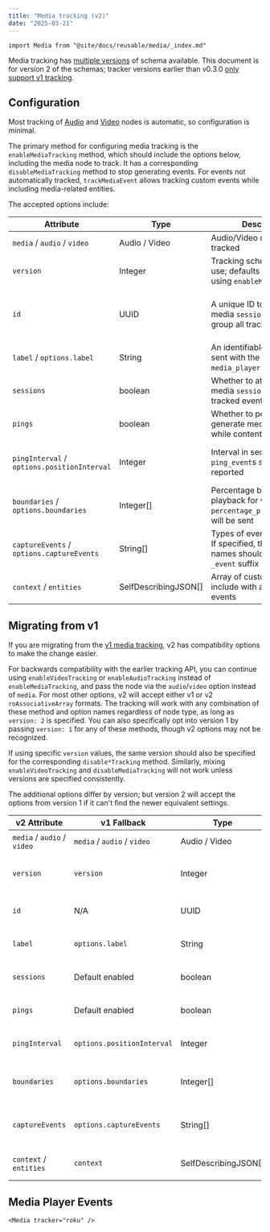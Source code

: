 ```yaml
---
title: "Media tracking (v2)"
date: "2025-03-21"
---
```


```mdx-code-block
import Media from "@site/docs/reusable/media/_index.md"
```

Media tracking has [multiple versions](/docs/sources/trackers/web-trackers/tracking-events/media/index.md) of schema available.
This document is for version 2 of the schemas; tracker versions earlier than v0.3.0 [only support v1 tracking](/docs/sources/trackers/roku-tracker/media-tracking/v1/index.md).


## Configuration

Most tracking of [Audio](https://developer.roku.com/en-au/docs/references/scenegraph/media-playback-nodes/audio.md) and [Video](https://developer.roku.com/en-au/docs/references/scenegraph/media-playback-nodes/video.md) nodes is automatic, so configuration is minimal.

The primary method for configuring media tracking is the `enableMediaTracking` method, which should include the options below, including the media node to track.
It has a corresponding `disableMediaTracking` method to stop generating events.
For events not automatically tracked, `trackMediaEvent` allows tracking custom events while including media-related entities.

The accepted options include:

| Attribute | Type | Description | Required? |
| --- | --- | --- | --- |
| `media` / `audio` / `video` | Audio / Video | Audio/Video node to be tracked | yes |
| `version` | Integer | Tracking schema version to use; defaults to `2` when using `enableMediaTracking` | no |
| `id` | UUID | A unique ID to use for the media `session` entity to group all tracked events | no; generated by tracker if not provided |
| `label` / `options.label` | String | An identifiable custom label sent with the event in the `media_player` entity | no |
| `sessions` | boolean | Whether to attach the media `session` entity on tracked events | no; defaults to `true` |
| `pings` | boolean | Whether to periodically generate media `ping_event`s while content is playing | no; defaults to `true` |
| `pingInterval` / `options.positionInterval` | Integer | Interval in seconds in which `ping_event`s should be reported | no, defaults to `30` seconds |
| `boundaries` / `options.boundaries` | Integer[] | Percentage boundaries in playback for which `percentage_progress_event`s will be sent | no, defaults to `[25, 50, 75]` |
| `captureEvents` / `options.captureEvents` | String[] | Types of events to capture. If specified, the event names should not have the `_event` suffix | no, defaults to all events |
| `context` / `entities` | SelfDescribingJSON[] | Array of custom entities to include with all generated events | no |

## Migrating from v1

If you are migrating from the [v1 media tracking](/docs/sources/trackers/roku-tracker/media-tracking/v1/index.md), v2 has compatibility options to make the change easier.

For backwards compatibility with the earlier tracking API, you can continue using `enableVideoTracking` or `enableAudioTracking` instead of `enableMediaTracking`, and pass the node via the `audio`/`video` option instead of `media`.
For most other options, v2 will accept either v1 or v2 `roAssociativeArray` formats.
The tracking will work with any combination of these method and option names regardless of node type, as long as `version: 2` is specified.
You can also specifically opt into version 1 by passing `version: 1` for any of these methods, though v2 options may not be recognized.

If using specific `version` values, the same version should also be specified for the corresponding `disable*Tracking` method.
Similarly, mixing `enableVideoTracking` and `disableMediaTracking` will not work unless versions are specified consistently.

The additional options differ by version; but version 2 will accept the options from version 1 if it can't find the newer equivalent settings.

| v2 Attribute | v1 Fallback | Type | Description |
| --- | --- | --- | --- |
| `media` / `audio` / `video` | `media` / `audio` / `video` | Audio / Video | Audio/Video node to be tracked |
| `version` | `version` | Integer | Tracking schema version to use; should be set to 2 if not using `enableMediaTracking` |
| `id` | N/A | UUID | A unique ID to use for the media `session` entity to group all tracked events |
| `label` | `options.label` | String | An identifiable custom label sent with the event in the `media_player` entity |
| `sessions` | Default enabled | boolean | Whether to attach the media `session` entity on tracked events |
| `pings` | Default enabled | boolean | Whether to periodically generate media `ping_event`s while content is playing |
| `pingInterval` | `options.positionInterval` | Integer | Interval in seconds in which `ping_event`s should be reported |
| `boundaries` | `options.boundaries` | Integer[] | Percentage boundaries in playback for which `percentage_progress_event`s will be sent |
| `captureEvents` | `options.captureEvents` | String[] | Types of events to capture. If specified, the event names should not have the `_event` suffix |
| `context` / `entities` | `context` | SelfDescribingJSON[] | Array of custom entities to include with all generated events |


## Media Player Events

```mdx-code-block
<Media tracker="roku" />
```
